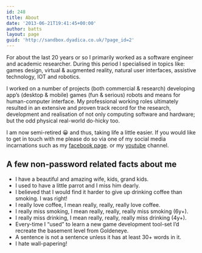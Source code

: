 ```yaml
---
id: 248
title: About
date: '2013-06-21T19:41:45+00:00'
author: batts
layout: page
guid: 'http://sandbox.dyadica.co.uk/?page_id=2'
---
```


For about the last 20 years or so I primarily worked as a software engineer and academic researcher. During this period I specialised in topics like: games design, virtual &amp; augmented reality, natural user interfaces, assistive technology, IOT and robotics.

I worked on a number of projects (both commercial &amp; research) developing app’s (desktop &amp; mobile) games (fun &amp; serious) robots and means for human-computer interface. My professional working roles ultimately resulted in an extensive and proven track record for the research, development and realisation of not only computing software and hardware; but the odd physical real-world do-hicky too.

I am now semi-retired 😀 and thus, taking life a little easier. If you would like to get in touch with me please do so via one of my social media incarnations such as my [facebook page](http://www.facebook.com/adropinthedigitalocean "My Facebook Page"). or my [youtube](https://www.youtube.com/user/dyadica) channel.

## A few non-password related facts about me

- I have a beautiful and amazing wife, kids, grand kids.
- I used to have a little parrot and I miss him dearly.
- I believed that I would find it harder to give up drinking coffee than smoking. I was right!
- I really love coffee, I mean really, really, really love coffee.
- I really miss smoking, I mean really, really, really miss smoking (6y+).
- I really miss drinking, I mean really, really, really miss drinking (4y+).
- Every-time I “used” to learn a new game development tool-set I’d recreate the basement level from Goldeneye.
- A sentence is not a sentence unless it has at least 30+ words in it.
- I hate wall-papering!